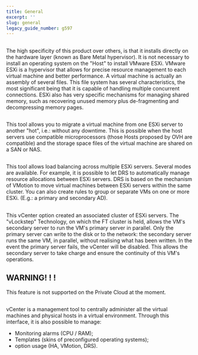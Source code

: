 ```yaml
---
title: General
excerpt: ''
slug: general
legacy_guide_number: g597
---
```



## 
The high specificity of this product over others, is that it installs directly on the hardware layer (known as Bare Metal hypervisor). It is not necessary to install an operating system
on the "Host" to install VMware ESXi.
VMware ESXi is a hypervisor that allows for precise resource management to each virtual machine and better performance.
A virtual machine is actually an assembly of several files.
This file system has several characteristics, the most significant being that it is capable of handling
multiple concurrent connections.
ESXi also has very specific mechanisms for managing shared memory, such as recovering unused memory plus de-fragmenting and decompressing memory pages.


## 
This tool allows you to migrate a virtual machine from one ESXi server to another "hot", i.e.: without any downtime. This is possible when the host servers use compatible microprocessors (those Hosts proposed by OVH are compatible) and the storage space files of the virtual machine are shared on a SAN or NAS.


## 
This tool allows load balancing across multiple ESXi servers.
Several modes are available. For example, it is possible to let DRS to automatically manage resource allocations between ESXi servers.
DRS is based on the mechanism of VMotion to move virtual machines between ESXi servers within the same cluster. You can also create rules to group or separate VMs on one or more ESXi. (E.g.: a primary and secondary AD).


## 
This vCenter option created an associated cluster of ESXi servers.
The "vLockstep" Technology, on which the FT cluster is held, allows the VM's secondary server to run the VM's primary server in parallel. Only the primary server can write to the disk or to the network: the secondary server runs the same VM, in parallel, without realising what has been written.
In the event the primary server fails, the vCenter will be disabled. This allows the secondary server to take charge and ensure the continuity of this VM's operations.

## WARNING! ! !
This feature is not supported on the Private Cloud at the moment.


## 
vCenter is a management tool to centrally administer all the virtual machines and physical hosts in a virtual environment. Through this interface, it is also possible to manage:

- Monitoring alarms (CPU / RAM);
- Templates (skins of preconfigured operating systems);
- option usage (HA, VMotion, DRS).




